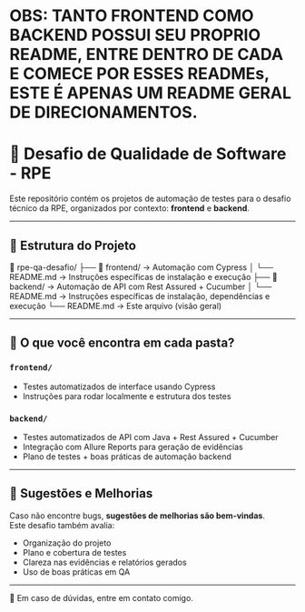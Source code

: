 

# OBS: TANTO FRONTEND COMO BACKEND POSSUI SEU PROPRIO README, ENTRE DENTRO DE CADA E COMECE POR ESSES READMEs, ESTE É APENAS UM README GERAL DE DIRECIONAMENTOS.

# 🧪 Desafio de Qualidade de Software - RPE

Este repositório contém os projetos de automação de testes para o desafio técnico da RPE, organizados por contexto: **frontend** e **backend**.

---

## 📁 Estrutura do Projeto

📂 rpe-qa-desafio/ ├── 📁 frontend/ → Automação com Cypress │ └── README.md → Instruções específicas de instalação e execução 
├── 📁 backend/ → Automação de API com Rest Assured + Cucumber │ └── README.md → Instruções específicas de instalação, dependências e execução
└── README.md → Este arquivo (visão geral)


---

## 📌 O que você encontra em cada pasta?

### `frontend/`
- Testes automatizados de interface usando Cypress
- Instruções para rodar localmente e estrutura dos testes

### `backend/`
- Testes automatizados de API com Java + Rest Assured + Cucumber
- Integração com Allure Reports para geração de evidências
- Plano de testes + boas práticas de automação backend

---

## 📝 Sugestões e Melhorias

Caso não encontre bugs, **sugestões de melhorias são bem-vindas**.  
Este desafio também avalia:

- Organização do projeto  
- Plano e cobertura de testes  
- Clareza nas evidências e relatórios gerados  
- Uso de boas práticas em QA

---

💬 Em caso de dúvidas, entre em contato comigo.
